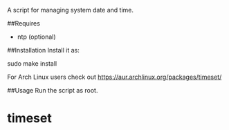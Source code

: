 A script for managing system date and time.

##Requires
<ul>
<li>ntp (optional)</li>
</ul>

##Installation
Install it as:

sudo make install

For Arch Linux users check out https://aur.archlinux.org/packages/timeset/

##Usage
Run the script as root.

 # timeset
